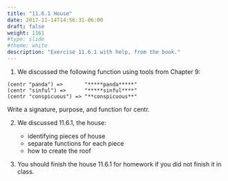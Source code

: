 ```yaml
---
title: "11.6.1 House"
date: 2017-11-14T14:56:31-06:00
draft: false
weight: 1161
#type: slide
#theme: white
description: "Exercise 11.6.1 with help, from the book."
---
```


1. We discussed the following function using tools from Chapter 9:
```racket
(centr "panda") =>       "*****panda*****"
(centr "sinful") =>      "*****sinful****"
(centr "conspicuous") => "**conspicuous**"
```
Write a signature, purpose, and function for centr.

2. We discussed 11.6.1, the house:
    - identifying pieces of house
    - separate functions for each piece
    - how to create the roof
    
3. You should finish the house 11.6.1 for homework if you did not finish it in class.

